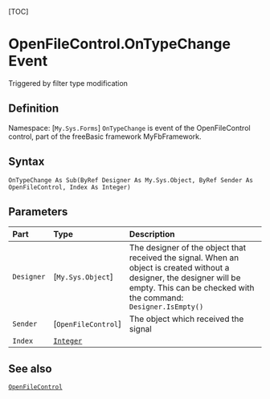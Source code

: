 [TOC]
# OpenFileControl.OnTypeChange Event
Triggered by filter type modification
## Definition
Namespace: [`My.Sys.Forms`]
`OnTypeChange` is event of the OpenFileControl control, part of the freeBasic framework MyFbFramework.
## Syntax
```freeBasic
OnTypeChange As Sub(ByRef Designer As My.Sys.Object, ByRef Sender As OpenFileControl, Index As Integer)
```

## Parameters

|Part|Type|Description|
| :------------ | :------------ | :------------ |
|`Designer`|[`My.Sys.Object`]|The designer of the object that received the signal. When an object is created without a designer, the designer will be empty. This can be checked with the command: `Designer.IsEmpty()`|
|`Sender`|[`OpenFileControl`]|The object which received the signal|
|`Index`|[`Integer`]("https://www.freebasic.net/wiki/KeyPgInteger")||

## See also
[`OpenFileControl`](OpenFileControl.md)
